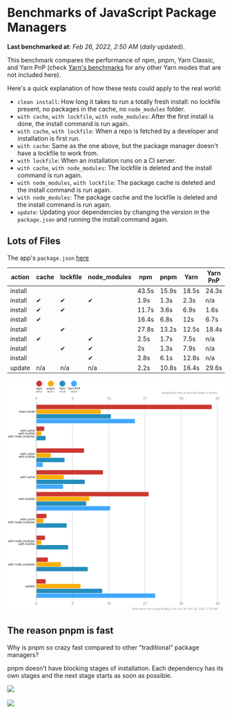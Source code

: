 # Benchmarks of JavaScript Package Managers

**Last benchmarked at**: _Feb 26, 2022, 2:50 AM_ (_daily_ updated).

This benchmark compares the performance of npm, pnpm, Yarn Classic, and Yarn PnP (check [Yarn's benchmarks](https://yarnpkg.com/benchmarks) for any other Yarn modes that are not included here).

Here's a quick explanation of how these tests could apply to the real world:

- `clean install`: How long it takes to run a totally fresh install: no lockfile present, no packages in the cache, no `node_modules` folder.
- `with cache`, `with lockfile`, `with node_modules`: After the first install is done, the install command is run again.
- `with cache`, `with lockfile`: When a repo is fetched by a developer and installation is first run.
- `with cache`: Same as the one above, but the package manager doesn't have a lockfile to work from.
- `with lockfile`: When an installation runs on a CI server.
- `with cache`, `with node_modules`: The lockfile is deleted and the install command is run again.
- `with node_modules`, `with lockfile`: The package cache is deleted and the install command is run again.
- `with node_modules`: The package cache and the lockfile is deleted and the install command is run again.
- `update`: Updating your dependencies by changing the version in the `package.json` and running the install command again.

## Lots of Files

The app's `package.json` [here](https://github.com/pnpm/pnpm.github.io/blob/main/benchmarks/fixtures/alotta-files/package.json)

| action  | cache | lockfile | node_modules| npm | pnpm | Yarn | Yarn PnP |
| ---     | ---   | ---      | ---         | --- | ---  | ---  | ---      |
| install |       |          |             | 43.5s | 15.9s | 18.5s | 24.3s |
| install | ✔     | ✔        | ✔           | 1.9s | 1.3s | 2.3s | n/a |
| install | ✔     | ✔        |             | 11.7s | 3.6s | 6.9s | 1.6s |
| install | ✔     |          |             | 16.4s | 6.8s | 12s | 6.7s |
| install |       | ✔        |             | 27.8s | 13.2s | 12.5s | 18.4s |
| install | ✔     |          | ✔           | 2.5s | 1.7s | 7.5s | n/a |
| install |       | ✔        | ✔           | 2s | 1.3s | 7.9s | n/a |
| install |       |          | ✔           | 2.8s | 6.1s | 12.8s | n/a |
| update  | n/a | n/a | n/a | 2.2s | 10.8s | 16.4s | 29.6s |

![Graph of the alotta-files results](../../static/img/benchmarks/alotta-files.svg)

## The reason pnpm is fast

Why is pnpm so crazy fast compared to other "traditional" package managers?

pnpm doesn't have blocking stages of installation. Each dependency has its own stages and the next stage starts as soon as possible.

![](/img/installation-stages-of-other-pms.png)

![](/img/installation-stages-of-pnpm.jpg)